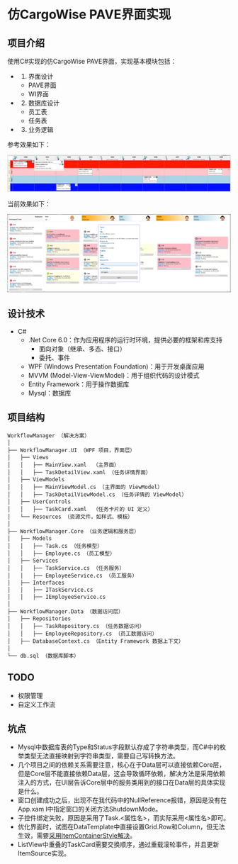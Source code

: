# 仿CargoWise PAVE界面实现

## 项目介绍

使用C#实现的仿CargoWise PAVE界面，实现基本模块包括：

- 1. 界面设计

  - PAVE界面
  - WI界面
- 2. 数据库设计

  - 员工表
  - 任务表
- 3. 业务逻辑

参考效果如下：

![参考效果](Document/target.png)

当前效果如下：

![当前效果](Document/v6.png)

## 设计技术

- C#
  - .Net Core 6.0：作为应用程序的运行时环境，提供必要的框架和库支持
    - 面向对象（继承、多态、接口）
    - 委托、事件
  - WPF (Windows Presentation Foundation)：用于开发桌面应用
  - MVVM (Model-View-ViewModel)：用于组织代码的设计模式
  - Entity Framework：用于操作数据库
  - Mysql：数据库

## 项目结构

```
WorkflowManager （解决方案）
│
├── WorkflowManager.UI （WPF 项目，界面层）
│   ├── Views
│   │   ├── MainView.xaml  （主界面）
│   │   ├── TaskDetailView.xaml （任务详情界面）
│   ├── ViewModels
│   │   ├── MainViewModel.cs （主界面的 ViewModel）
│   │   ├── TaskDetailViewModel.cs （任务详情的 ViewModel）
│   ├── UserControls
│   │   ├── TaskCard.xaml  （任务卡片的 UI 定义）
│   └── Resources （资源文件，如样式、模板）
│
├── WorkflowManager.Core （业务逻辑和服务层）
│   ├── Models
│   │   ├── Task.cs （任务模型）
│   │   ├── Employee.cs （员工模型）
│   ├── Services
│   │   ├── TaskService.cs （任务服务）
│   │   ├── EmployeeService.cs （员工服务）
│   ├── Interfaces
│   │   ├── ITaskService.cs
│   │   ├── IEmployeeService.cs
│
├── WorkflowManager.Data （数据访问层）
│   ├── Repositories
│   │   ├── TaskRepository.cs （任务数据访问）
│   │   ├── EmployeeRepository.cs （员工数据访问）
│   ├── DatabaseContext.cs （Entity Framework 数据上下文）
│
└── db.sql （数据库脚本）
```

## TODO

- 权限管理
- 自定义工作流

## 坑点

- Mysql中数据库表的Type和Status字段默认存成了字符串类型，而C#中的枚举类型无法直接映射到字符串类型，需要自己写转换方法。
- 几个项目之间的依赖关系需要注意，核心在于Data层可以直接依赖Core层，但是Core层不能直接依赖Data层，这会导致循环依赖，解决方法是采用依赖注入的方式，在UI层告诉Core层中的服务类用到的接口在Data层的具体实现是什么。
- 窗口创建成功之后，出现不在我代码中的NullReference报错，原因是没有在App.xam	l中指定窗口的关闭方法ShutdownMode。
- 子控件绑定失败，原因是采用了Task.<属性名>，而实际采用<属性名>即可。
- 优化界面时，试图在DataTemplate中直接设置Grid.Row和Column，但无法生效，需要[采用ItemContainerStyle解决](https://stackoverflow.com/questions/2432847/bind-grid-row-grid-column-inside-a-datatemplate)。
- ListView中重叠的TaskCard需要交换顺序，通过重载滚轮事件，并且更新ItemSource实现。
